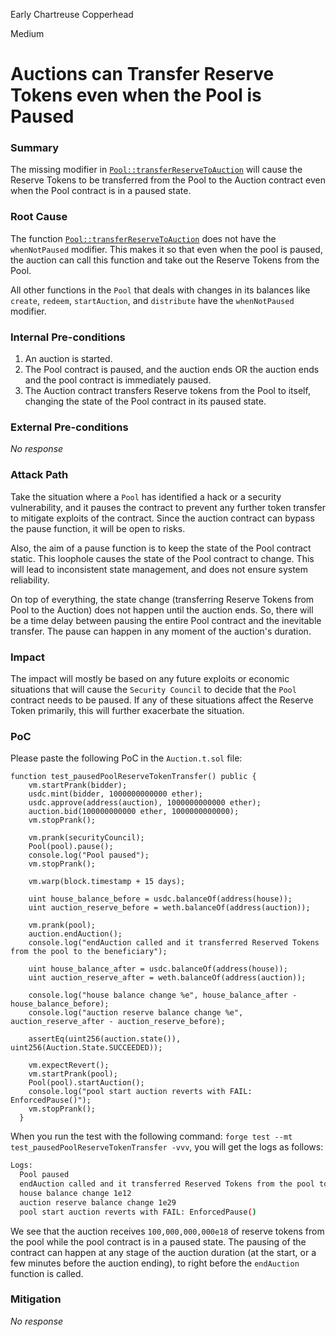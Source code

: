 Early Chartreuse Copperhead

Medium

# Auctions can Transfer Reserve Tokens even when the Pool is Paused

### Summary

The missing modifier in [`Pool::transferReserveToAuction`](https://github.com/sherlock-audit/2024-12-plaza-finance/blob/main/plaza-evm/src/Pool.sol#L577) will cause the Reserve Tokens to be transferred from the Pool to the Auction contract even when the Pool contract is in a paused state. 

### Root Cause

The function [`Pool::transferReserveToAuction`](https://github.com/sherlock-audit/2024-12-plaza-finance/blob/main/plaza-evm/src/Pool.sol#L577) does not have the `whenNotPaused` modifier. This makes it so that even when the pool is paused, the auction can call this function and take out the Reserve Tokens from the Pool. 

All other functions in the `Pool` that deals with changes in its balances like `create`, `redeem`, `startAuction`, and `distribute` have the `whenNotPaused` modifier. 

### Internal Pre-conditions

1. An auction is started. 
2. The Pool contract is paused, and the auction ends OR the auction ends and the pool contract is immediately paused. 
3. The Auction contract transfers Reserve tokens from the Pool to itself, changing the state of the Pool contract in its paused state. 

### External Pre-conditions

_No response_

### Attack Path

Take the situation where a `Pool` has identified a hack or a security vulnerability, and it pauses the contract to prevent any further token transfer to mitigate exploits of the contract. Since the auction contract can bypass the pause function, it will be open to risks. 

Also, the aim of a pause function is to keep the state of the Pool contract static. This loophole causes the state of the Pool contract to change. This will lead to inconsistent state management, and does not ensure system reliability. 

On top of everything, the state change (transferring Reserve Tokens from Pool to the Auction) does not happen until the auction ends. So, there will be a time delay between pausing the entire Pool contract and the inevitable transfer. The pause can happen in any moment of the auction's duration. 

### Impact

The impact will mostly be based on any future exploits or economic situations that will cause the `Security Council` to decide that the `Pool` contract needs to be paused. If any of these situations affect the Reserve Token primarily, this will further exacerbate the situation. 

### PoC

Please paste the following PoC in the `Auction.t.sol` file: 

```solidity
function test_pausedPoolReserveTokenTransfer() public {
    vm.startPrank(bidder);
    usdc.mint(bidder, 1000000000000 ether);
    usdc.approve(address(auction), 1000000000000 ether);
    auction.bid(100000000000 ether, 1000000000000);
    vm.stopPrank();
    
    vm.prank(securityCouncil); 
    Pool(pool).pause(); 
    console.log("Pool paused"); 
    vm.stopPrank(); 

    vm.warp(block.timestamp + 15 days);
    
    uint house_balance_before = usdc.balanceOf(address(house)); 
    uint auction_reserve_before = weth.balanceOf(address(auction)); 

    vm.prank(pool);
    auction.endAuction();
    console.log("endAuction called and it transferred Reserved Tokens from the pool to the beneficiary"); 
    
    uint house_balance_after = usdc.balanceOf(address(house)); 
    uint auction_reserve_after = weth.balanceOf(address(auction)); 
    
    console.log("house balance change %e", house_balance_after - house_balance_before); 
    console.log("auction reserve balance change %e", auction_reserve_after - auction_reserve_before); 

    assertEq(uint256(auction.state()), uint256(Auction.State.SUCCEEDED));

    vm.expectRevert(); 
    vm.startPrank(pool);
    Pool(pool).startAuction(); 
    console.log("pool start auction reverts with FAIL: EnforcedPause()"); 
    vm.stopPrank();
  }
```

When you run the test with the following command: `forge test --mt test_pausedPoolReserveTokenTransfer -vvv`, you will get the logs as follows: 

```bash 
Logs:
  Pool paused
  endAuction called and it transferred Reserved Tokens from the pool to the beneficiary
  house balance change 1e12
  auction reserve balance change 1e29
  pool start auction reverts with FAIL: EnforcedPause()
```

We see that the auction receives `100,000,000,000e18` of reserve tokens from the pool while the pool contract is in a paused state. The pausing of the contract can happen at any stage of the auction duration (at the start, or a few minutes before the auction ending), to right before the `endAuction` function is called. 

### Mitigation

_No response_